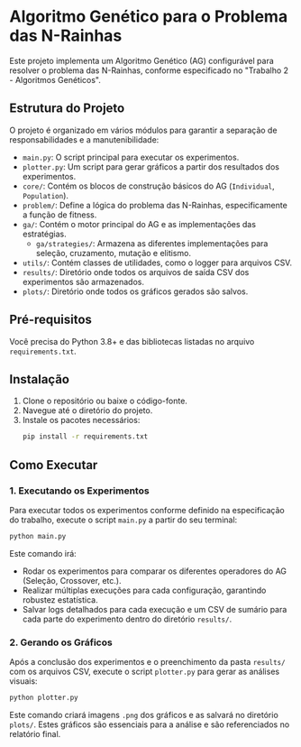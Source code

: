 # Algoritmo Genético para o Problema das N-Rainhas

Este projeto implementa um Algoritmo Genético (AG) configurável para resolver o problema das N-Rainhas, conforme especificado no "Trabalho 2 - Algoritmos Genéticos".

## Estrutura do Projeto

O projeto é organizado em vários módulos para garantir a separação de responsabilidades e a manutenibilidade:

-   `main.py`: O script principal para executar os experimentos.
-   `plotter.py`: Um script para gerar gráficos a partir dos resultados dos experimentos.
-   `core/`: Contém os blocos de construção básicos do AG (`Individual`, `Population`).
-   `problem/`: Define a lógica do problema das N-Rainhas, especificamente a função de fitness.
-   `ga/`: Contém o motor principal do AG e as implementações das estratégias.
    -   `ga/strategies/`: Armazena as diferentes implementações para seleção, cruzamento, mutação e elitismo.
-   `utils/`: Contém classes de utilidades, como o logger para arquivos CSV.
-   `results/`: Diretório onde todos os arquivos de saída CSV dos experimentos são armazenados.
-   `plots/`: Diretório onde todos os gráficos gerados são salvos.

## Pré-requisitos

Você precisa do Python 3.8+ e das bibliotecas listadas no arquivo `requirements.txt`.

## Instalação

1.  Clone o repositório ou baixe o código-fonte.
2.  Navegue até o diretório do projeto.
3.  Instale os pacotes necessários:
    ```bash
    pip install -r requirements.txt
    ```

## Como Executar

### 1. Executando os Experimentos

Para executar todos os experimentos conforme definido na especificação do trabalho, execute o script `main.py` a partir do seu terminal:

```bash
python main.py
```

Este comando irá:
- Rodar os experimentos para comparar os diferentes operadores do AG (Seleção, Crossover, etc.).
- Realizar múltiplas execuções para cada configuração, garantindo robustez estatística.
- Salvar logs detalhados para cada execução e um CSV de sumário para cada parte do experimento dentro do diretório `results/`.

### 2. Gerando os Gráficos

Após a conclusão dos experimentos e o preenchimento da pasta `results/` com os arquivos CSV, execute o script `plotter.py` para gerar as análises visuais:

```bash
python plotter.py
```

Este comando criará imagens `.png` dos gráficos e as salvará no diretório `plots/`. Estes gráficos são essenciais para a análise e são referenciados no relatório final.